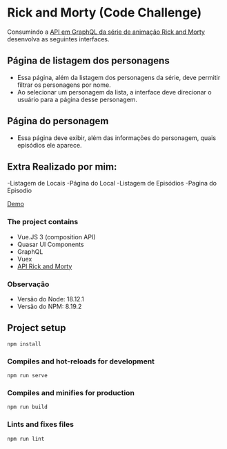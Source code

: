 # Rick and Morty (Code Challenge)

Consumindo a [API em GraphQL da série de animação Rick and Morty](https://rickandmortyapi.com/documentation) desenvolva as
seguintes interfaces.

## Página de listagem dos personagens

- Essa página, além da listagem dos personagens da série, deve permitir filtrar os
  personagens por nome.
- Ao selecionar um personagem da lista, a interface deve direcionar o usuário para a
  página desse personagem.

## Página do personagem

- Essa página deve exibir, além das informações do personagem, quais episódios ele
  aparece.

## Extra Realizado por mim:

-Listagem de Locais
-Página do Local
-Listagem de Episódios
-Pagina do Episodio

[Demo](https://engaged-challenge.vercel.app/)

### The project contains

- Vue.JS 3 (composition API)
- Quasar UI Components
- GraphQL
- Vuex
- [API Rick and Morty](https://rickandmortyapi.com/documentation)

### Observação

- Versão do Node: 18.12.1
- Versão do NPM: 8.19.2

## Project setup

```
npm install
```

### Compiles and hot-reloads for development

```
npm run serve
```

### Compiles and minifies for production

```
npm run build
```

### Lints and fixes files

```
npm run lint
```
